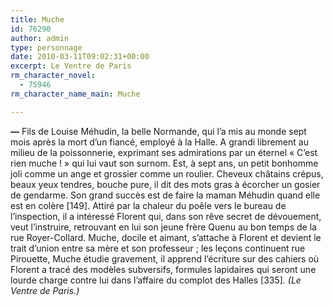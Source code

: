 ```yaml
---
title: Muche
id: 76290
author: admin
type: personnage
date: 2010-03-11T09:02:31+00:00
excerpt: Le Ventre de Paris
rm_character_novel:
  - 75946
rm_character_name_main: Muche

---
```

**—** Fils de Louise Méhudin, la belle Normande, qui l’a mis au monde sept mois après la mort d’un fiancé, employé à la Halle. A grandi librement au milieu de la poissonnerie, exprimant ses admirations par un éternel « C’est rien muche ! » qui lui vaut son surnom. Est, à sept ans, un petit bonhomme joli comme un ange et grossier comme un roulier. Cheveux châtains crépus, beaux yeux tendres, bouche pure, il dit des mots gras à écorcher un gosier de gendarme. Son grand succès est de faire la maman Méhudin quand elle est en colère [149]. Attiré par la chaleur du poêle vers le bureau de l’inspection, il a intéressé Florent qui, dans son rêve secret de dévouement, veut l’instruire, retrouvant en lui son jeune frère Quenu au bon temps de la rue Royer-Collard. Muche, docile et aimant, s’attache à Florent et devient le trait d’union entre sa mère et son professeur ; les leçons continuent rue Pirouette, Muche étudie gravement, il apprend l’écriture sur des cahiers où Florent a tracé des modèles subversifs, formules lapidaires qui seront une lourde charge contre lui dans l’affaire du complot des Halles [335]. _(Le Ventre de Paris.)_